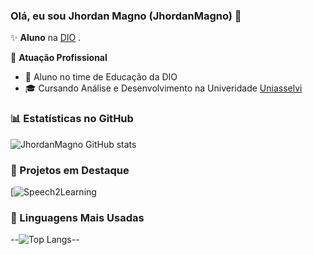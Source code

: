### Olá, eu sou Jhordan Magno (JhordanMagno) 👋

✨ **Aluno** na [DIO](https://dio.me) .

🏢 **Atuação Profissional**
- 🚀 Aluno no time de Educação da DIO
- 🎓 Cursando Análise e Desenvolvimento na Univeridade [Uniasselvi](https://portal.uniasselvi.com.br/)

### 📊 Estatísticas no GitHub

![JhordanMagno GitHub stats](https://github-readme-stats.vercel.app/api?username=JhordanMagno&show_icons=true&theme=dracula)

### 📌 Projetos em Destaque

[![Speech2Learning](https://github.com/JhordanMagno/dio-lab-open-source)

### 🚀 Linguagens Mais Usadas

--![Top Langs]()--
